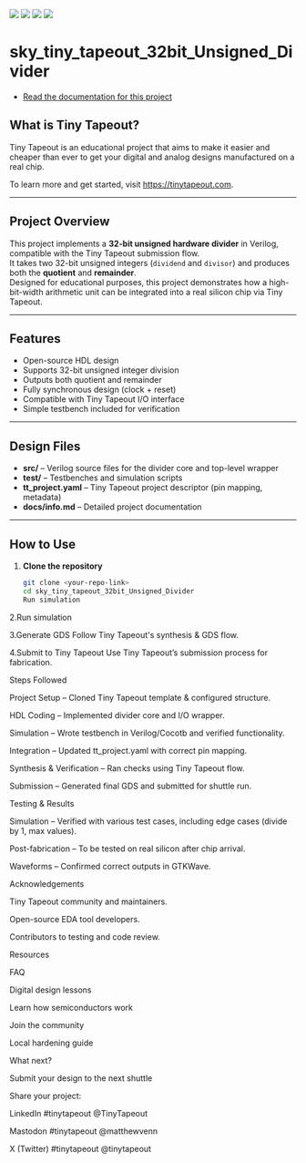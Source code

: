 ![](../../workflows/gds/badge.svg) ![](../../workflows/docs/badge.svg) ![](../../workflows/test/badge.svg) ![](../../workflows/fpga/badge.svg)

# sky_tiny_tapeout_32bit_Unsigned_Divider

- [Read the documentation for this project](docs/info.md)

## What is Tiny Tapeout?

Tiny Tapeout is an educational project that aims to make it easier and cheaper than ever to get your digital and analog designs manufactured on a real chip.

To learn more and get started, visit https://tinytapeout.com.

---

## Project Overview

This project implements a **32-bit unsigned hardware divider** in Verilog, compatible with the Tiny Tapeout submission flow.  
It takes two 32-bit unsigned integers (`dividend` and `divisor`) and produces both the **quotient** and **remainder**.  
Designed for educational purposes, this project demonstrates how a high-bit-width arithmetic unit can be integrated into a real silicon chip via Tiny Tapeout.

---

## Features

- Open-source HDL design  
- Supports 32-bit unsigned integer division  
- Outputs both quotient and remainder  
- Fully synchronous design (clock + reset)  
- Compatible with Tiny Tapeout I/O interface  
- Simple testbench included for verification  

---

## Design Files

- **src/** – Verilog source files for the divider core and top-level wrapper  
- **test/** – Testbenches and simulation scripts  
- **tt_project.yaml** – Tiny Tapeout project descriptor (pin mapping, metadata)  
- **docs/info.md** – Detailed project documentation  

---

## How to Use

1. **Clone the repository**
   ```bash
   git clone <your-repo-link>
   cd sky_tiny_tapeout_32bit_Unsigned_Divider
   Run simulation
2.Run simulation

3.Generate GDS
Follow Tiny Tapeout's synthesis & GDS flow.

4.Submit to Tiny Tapeout
Use Tiny Tapeout’s submission process for fabrication.

Steps Followed

Project Setup – Cloned Tiny Tapeout template & configured structure.

HDL Coding – Implemented divider core and I/O wrapper.

Simulation – Wrote testbench in Verilog/Cocotb and verified functionality.

Integration – Updated tt_project.yaml with correct pin mapping.

Synthesis & Verification – Ran checks using Tiny Tapeout flow.

Submission – Generated final GDS and submitted for shuttle run.

Testing & Results

Simulation – Verified with various test cases, including edge cases (divide by 1, max values).

Post-fabrication – To be tested on real silicon after chip arrival.

Waveforms – Confirmed correct outputs in GTKWave.

Acknowledgements

Tiny Tapeout community and maintainers.

Open-source EDA tool developers.

Contributors to testing and code review.

Resources

FAQ

Digital design lessons

Learn how semiconductors work

Join the community

Local hardening guide

What next?

Submit your design to the next shuttle

Share your project:

LinkedIn #tinytapeout @TinyTapeout

Mastodon #tinytapeout @matthewvenn

X (Twitter) #tinytapeout @tinytapeout
